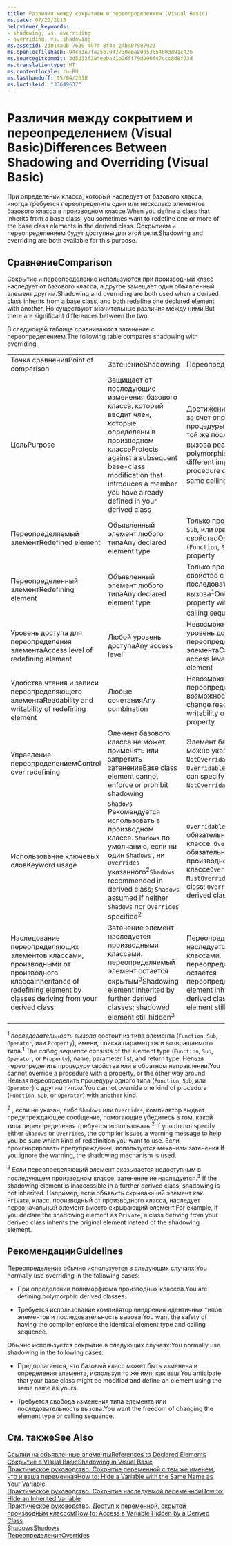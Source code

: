```yaml
---
title: Различия между сокрытием и переопределением (Visual Basic)
ms.date: 07/20/2015
helpviewer_keywords:
- shadowing, vs. overriding
- overriding, vs. shadowing
ms.assetid: 2d014a0b-7630-407d-8f4e-24bd87987923
ms.openlocfilehash: 94ce3e7fe25b7942730e6e89a53654b03d91c42b
ms.sourcegitcommit: 3d5d33f384eeba41b2dff79d096f47ccc8d8f03d
ms.translationtype: MT
ms.contentlocale: ru-RU
ms.lasthandoff: 05/04/2018
ms.locfileid: "33649637"
---
```

# <a name="differences-between-shadowing-and-overriding-visual-basic"></a><span data-ttu-id="96c53-102">Различия между сокрытием и переопределением (Visual Basic)</span><span class="sxs-lookup"><span data-stu-id="96c53-102">Differences Between Shadowing and Overriding (Visual Basic)</span></span>
<span data-ttu-id="96c53-103">При определении класса, который наследует от базового класса, иногда требуется переопределить один или несколько элементов базового класса в производном классе.</span><span class="sxs-lookup"><span data-stu-id="96c53-103">When you define a class that inherits from a base class, you sometimes want to redefine one or more of the base class elements in the derived class.</span></span> <span data-ttu-id="96c53-104">Сокрытием и переопределением будут доступны для этой цели.</span><span class="sxs-lookup"><span data-stu-id="96c53-104">Shadowing and overriding are both available for this purpose.</span></span>  
  
## <a name="comparison"></a><span data-ttu-id="96c53-105">Сравнение</span><span class="sxs-lookup"><span data-stu-id="96c53-105">Comparison</span></span>  
 <span data-ttu-id="96c53-106">Сокрытие и переопределение используются при производный класс наследует от базового класса, а другое замещает один объявленный элемент другим.</span><span class="sxs-lookup"><span data-stu-id="96c53-106">Shadowing and overriding are both used when a derived class inherits from a base class, and both redefine one declared element with another.</span></span> <span data-ttu-id="96c53-107">Но существуют значительные различия между ними.</span><span class="sxs-lookup"><span data-stu-id="96c53-107">But there are significant differences between the two.</span></span>  
  
 <span data-ttu-id="96c53-108">В следующей таблице сравниваются затенение с переопределением.</span><span class="sxs-lookup"><span data-stu-id="96c53-108">The following table compares shadowing with overriding.</span></span>  
  
||||  
|---|---|---|  
|<span data-ttu-id="96c53-109">Точка сравнения</span><span class="sxs-lookup"><span data-stu-id="96c53-109">Point of comparison</span></span>|<span data-ttu-id="96c53-110">Затенение</span><span class="sxs-lookup"><span data-stu-id="96c53-110">Shadowing</span></span>|<span data-ttu-id="96c53-111">Переопределение</span><span class="sxs-lookup"><span data-stu-id="96c53-111">Overriding</span></span>|  
|<span data-ttu-id="96c53-112">Цель</span><span class="sxs-lookup"><span data-stu-id="96c53-112">Purpose</span></span>|<span data-ttu-id="96c53-113">Защищает от последующие изменения базового класса, который вводит член, которые определены в производном классе</span><span class="sxs-lookup"><span data-stu-id="96c53-113">Protects against a subsequent base-class modification that introduces a member you have already defined in your derived class</span></span>|<span data-ttu-id="96c53-114">Достижение полиморфизма за счет определения другой процедуры или свойства с той же последовательностью вызова реализации<sup>1</sup></span><span class="sxs-lookup"><span data-stu-id="96c53-114">Achieves polymorphism by defining a different implementation of a procedure or property with the same calling sequence<sup>1</sup></span></span>|  
|<span data-ttu-id="96c53-115">Переопределяемый элемент</span><span class="sxs-lookup"><span data-stu-id="96c53-115">Redefined element</span></span>|<span data-ttu-id="96c53-116">Объявленный элемент любого типа</span><span class="sxs-lookup"><span data-stu-id="96c53-116">Any declared element type</span></span>|<span data-ttu-id="96c53-117">Только процедура (`Function`, `Sub`, или `Operator`) или свойство</span><span class="sxs-lookup"><span data-stu-id="96c53-117">Only a procedure (`Function`, `Sub`, or `Operator`) or property</span></span>|  
|<span data-ttu-id="96c53-118">Переопределенный элемент</span><span class="sxs-lookup"><span data-stu-id="96c53-118">Redefining element</span></span>|<span data-ttu-id="96c53-119">Объявленный элемент любого типа</span><span class="sxs-lookup"><span data-stu-id="96c53-119">Any declared element type</span></span>|<span data-ttu-id="96c53-120">Только процедура или свойство с такой же последовательностью вызова<sup>1</sup></span><span class="sxs-lookup"><span data-stu-id="96c53-120">Only a procedure or property with the identical calling sequence<sup>1</sup></span></span>|  
|<span data-ttu-id="96c53-121">Уровень доступа для переопределения элемента</span><span class="sxs-lookup"><span data-stu-id="96c53-121">Access level of redefining element</span></span>|<span data-ttu-id="96c53-122">Любой уровень доступа</span><span class="sxs-lookup"><span data-stu-id="96c53-122">Any access level</span></span>|<span data-ttu-id="96c53-123">Невозможно изменить уровень доступа переопределяемого элемента</span><span class="sxs-lookup"><span data-stu-id="96c53-123">Cannot change access level of overridden element</span></span>|  
|<span data-ttu-id="96c53-124">Удобства чтения и записи переопределяющего элемента</span><span class="sxs-lookup"><span data-stu-id="96c53-124">Readability and writability of redefining element</span></span>|<span data-ttu-id="96c53-125">Любые сочетания</span><span class="sxs-lookup"><span data-stu-id="96c53-125">Any combination</span></span>|<span data-ttu-id="96c53-126">Невозможно изменить переопределенное свойство возможность чтения и</span><span class="sxs-lookup"><span data-stu-id="96c53-126">Cannot change readability or writability of overridden property</span></span>|  
|<span data-ttu-id="96c53-127">Управление переопределением</span><span class="sxs-lookup"><span data-stu-id="96c53-127">Control over redefining</span></span>|<span data-ttu-id="96c53-128">Элемент базового класса не может применять или запретить затенение</span><span class="sxs-lookup"><span data-stu-id="96c53-128">Base class element cannot enforce or prohibit shadowing</span></span>|<span data-ttu-id="96c53-129">Элемент базового класса можно указать `MustOverride`, `NotOverridable`, или `Overridable`</span><span class="sxs-lookup"><span data-stu-id="96c53-129">Base class element can specify `MustOverride`, `NotOverridable`, or `Overridable`</span></span>|  
|<span data-ttu-id="96c53-130">Использование ключевых слов</span><span class="sxs-lookup"><span data-stu-id="96c53-130">Keyword usage</span></span>|<span data-ttu-id="96c53-131">`Shadows` Рекомендуется использовать в производном классе. `Shadows` по умолчанию, если ни один `Shadows` , ни `Overrides` указанного<sup>2</sup></span><span class="sxs-lookup"><span data-stu-id="96c53-131">`Shadows` recommended in derived class; `Shadows` assumed if neither `Shadows` nor `Overrides` specified<sup>2</sup></span></span>|<span data-ttu-id="96c53-132">`Overridable` или `MustOverride` обязательным в базовом классе; `Overrides` обязательным в производном классе</span><span class="sxs-lookup"><span data-stu-id="96c53-132">`Overridable` or `MustOverride` required in base class; `Overrides` required in derived class</span></span>|  
|<span data-ttu-id="96c53-133">Наследование переопределяющих элементов классами, производными от производного класса</span><span class="sxs-lookup"><span data-stu-id="96c53-133">Inheritance of redefining element by classes deriving from your derived class</span></span>|<span data-ttu-id="96c53-134">Затенение элемент наследуется производными классами. переопределяемый элемент остается скрытым<sup>3</sup></span><span class="sxs-lookup"><span data-stu-id="96c53-134">Shadowing element inherited by further derived classes; shadowed element still hidden<sup>3</sup></span></span>|<span data-ttu-id="96c53-135">Переопределяющий элемент наследуется производными классами. переопределяемый элемент остается переопределенным</span><span class="sxs-lookup"><span data-stu-id="96c53-135">Overriding element inherited by further derived classes; overridden element still overridden</span></span>|  
  
 <span data-ttu-id="96c53-136"><sup>1</sup> *последовательность вызова* состоит из типа элемента (`Function`, `Sub`, `Operator`, или `Property`), имени, списка параметров и возвращаемого типа.</span><span class="sxs-lookup"><span data-stu-id="96c53-136"><sup>1</sup> The *calling sequence* consists of the element type (`Function`, `Sub`, `Operator`, or `Property`), name, parameter list, and return type.</span></span> <span data-ttu-id="96c53-137">Нельзя переопределить процедуру свойства или в обратном направлении.</span><span class="sxs-lookup"><span data-stu-id="96c53-137">You cannot override a procedure with a property, or the other way around.</span></span> <span data-ttu-id="96c53-138">Нельзя переопределить процедуру одного типа (`Function`, `Sub`, или `Operator`) с другим типом.</span><span class="sxs-lookup"><span data-stu-id="96c53-138">You cannot override one kind of procedure (`Function`, `Sub`, or `Operator`) with another kind.</span></span>  
  
 <span data-ttu-id="96c53-139"><sup>2</sup> , если не указан, либо `Shadows` или `Overrides`, компилятор выдает предупреждающее сообщение, помогающие убедитесь в том, какой типа переопределения требуется использовать.</span><span class="sxs-lookup"><span data-stu-id="96c53-139"><sup>2</sup> If you do not specify either `Shadows` or `Overrides`, the compiler issues a warning message to help you be sure which kind of redefinition you want to use.</span></span> <span data-ttu-id="96c53-140">Если проигнорировать предупреждение, используется механизм затенения.</span><span class="sxs-lookup"><span data-stu-id="96c53-140">If you ignore the warning, the shadowing mechanism is used.</span></span>  
  
 <span data-ttu-id="96c53-141"><sup>3</sup> Если переопределяющий элемент оказывается недоступным в последующем производном классе, затенение не наследуется.</span><span class="sxs-lookup"><span data-stu-id="96c53-141"><sup>3</sup> If the shadowing element is inaccessible in a further derived class, shadowing is not inherited.</span></span> <span data-ttu-id="96c53-142">Например, если объявить скрывающий элемент как `Private`, класс, производный от производного класса, наследует первоначальный элемент вместо скрывающий элемент.</span><span class="sxs-lookup"><span data-stu-id="96c53-142">For example, if you declare the shadowing element as `Private`, a class deriving from your derived class inherits the original element instead of the shadowing element.</span></span>  
  
## <a name="guidelines"></a><span data-ttu-id="96c53-143">Рекомендации</span><span class="sxs-lookup"><span data-stu-id="96c53-143">Guidelines</span></span>  
 <span data-ttu-id="96c53-144">Переопределение обычно используется в следующих случаях:</span><span class="sxs-lookup"><span data-stu-id="96c53-144">You normally use overriding in the following cases:</span></span>  
  
-   <span data-ttu-id="96c53-145">При определении полиморфизма производных классов.</span><span class="sxs-lookup"><span data-stu-id="96c53-145">You are defining polymorphic derived classes.</span></span>  
  
-   <span data-ttu-id="96c53-146">Требуется использование компилятор внедрения идентичных типов элементов и последовательность вызова.</span><span class="sxs-lookup"><span data-stu-id="96c53-146">You want the safety of having the compiler enforce the identical element type and calling sequence.</span></span>  
  
 <span data-ttu-id="96c53-147">Обычно используется сокрытие в следующих случаях:</span><span class="sxs-lookup"><span data-stu-id="96c53-147">You normally use shadowing in the following cases:</span></span>  
  
-   <span data-ttu-id="96c53-148">Предполагается, что базовый класс может быть изменена и определения элемента, используя то же имя, как ваш.</span><span class="sxs-lookup"><span data-stu-id="96c53-148">You anticipate that your base class might be modified and define an element using the same name as yours.</span></span>  
  
-   <span data-ttu-id="96c53-149">Требуется свобода изменения типа элемента или последовательность вызова.</span><span class="sxs-lookup"><span data-stu-id="96c53-149">You want the freedom of changing the element type or calling sequence.</span></span>  
  
## <a name="see-also"></a><span data-ttu-id="96c53-150">См. также</span><span class="sxs-lookup"><span data-stu-id="96c53-150">See Also</span></span>  
 [<span data-ttu-id="96c53-151">Ссылки на объявленные элементы</span><span class="sxs-lookup"><span data-stu-id="96c53-151">References to Declared Elements</span></span>](../../../../visual-basic/programming-guide/language-features/declared-elements/references-to-declared-elements.md)  
 [<span data-ttu-id="96c53-152">Сокрытие в Visual Basic</span><span class="sxs-lookup"><span data-stu-id="96c53-152">Shadowing in Visual Basic</span></span>](../../../../visual-basic/programming-guide/language-features/declared-elements/shadowing.md)  
 [<span data-ttu-id="96c53-153">Практическое руководство. Сокрытие переменной с тем же именем, что и ваша переменная</span><span class="sxs-lookup"><span data-stu-id="96c53-153">How to: Hide a Variable with the Same Name as Your Variable</span></span>](../../../../visual-basic/programming-guide/language-features/declared-elements/how-to-hide-a-variable-with-the-same-name-as-your-variable.md)  
 [<span data-ttu-id="96c53-154">Практическое руководство. Сокрытие наследуемой переменной</span><span class="sxs-lookup"><span data-stu-id="96c53-154">How to: Hide an Inherited Variable</span></span>](../../../../visual-basic/programming-guide/language-features/declared-elements/how-to-hide-an-inherited-variable.md)  
 [<span data-ttu-id="96c53-155">Практическое руководство. Доступ к переменной, скрытой производным классом</span><span class="sxs-lookup"><span data-stu-id="96c53-155">How to: Access a Variable Hidden by a Derived Class</span></span>](../../../../visual-basic/programming-guide/language-features/declared-elements/how-to-access-a-variable-hidden-by-a-derived-class.md)  
 [<span data-ttu-id="96c53-156">Shadows</span><span class="sxs-lookup"><span data-stu-id="96c53-156">Shadows</span></span>](../../../../visual-basic/language-reference/modifiers/shadows.md)  
 [<span data-ttu-id="96c53-157">Переопределения</span><span class="sxs-lookup"><span data-stu-id="96c53-157">Overrides</span></span>](../../../../visual-basic/language-reference/modifiers/overrides.md)
